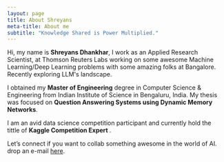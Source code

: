 ```yaml
---
layout: page
title: About Shreyans 
meta-title: About me
subtitle: "Knowledge Shared is Power Multiplied."
---
```


<div id="aboutme-section">

<p class="about-text">
<span class="fa fa-briefcase about-icon"></span>
  Hi, my name is <strong>Shreyans Dhankhar</strong>, I work as an Applied Research Scientist, at Thomson Reuters Labs working on some awesome Machine Learning/Deep Learning problems with some amazing folks at Bangalore. Recently exploring LLM's landscape.
</p>

<p class="about-text">
<span class="fa fa-graduation-cap about-icon"></span>
I obtained my <strong>Master of Engineering</strong> degree in Computer Science & Engineering from Indian Institute of Science in Bengaluru, India. My thesis was focused on <strong> Question Answering Systems using Dynamic Memory Networks</strong>.
</p>

<p class="about-text">
<span class="fa fa-code about-icon"></span>
I am an avid data science competition participant and currently hold the tittle of <strong> Kaggle Competition Expert </strong> .
</p>

<p class="about-text">
<span class="fa fa-envelope about-icon"></span>
Let’s connect if you want to collab something awesome in the world of AI. drop an e-mail <a target="_blank" href="mailto:shreyansdhankhar@gmail.com">here</a>.
</p>
